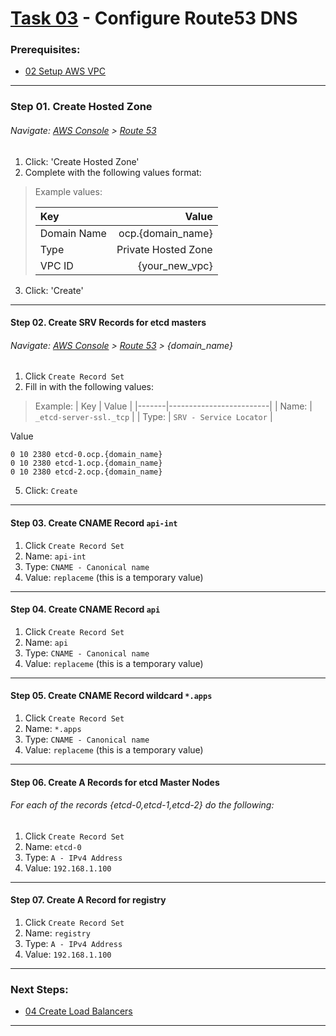 # [Task 03](../task/route53/) - Configure Route53 DNS
### Prerequisites:
  + [02 Setup AWS VPC]
--------------------------------------------------------------------------------
### Step 01\. Create Hosted Zone
###### Navigate: [AWS Console] > [Route 53] 
  1. Click: 'Create Hosted Zone'
  2. Complete with the following values format:
> Example values:
>
>   | Key          | Value               |
>   |:-------------|--------------------:|
>   | Domain Name  | ocp.{domain_name}   |
>   | Type         | Private Hosted Zone |
>   | VPC ID       | {your_new_vpc}      |

  3. Click: 'Create'

--------------------------------------------------------------------------------
#### Step 02\. Create SRV Records for etcd masters
###### Navigate: [AWS Console] > [Route 53] > {domain_name}
  1. Click `Create Record Set`
  2. Fill in with the following values:
>   Example:
>   | Key   | Value                   |
>   |-------|-------------------------|
>   | Name: | `_etcd-server-ssl._tcp` |
>   | Type: | `SRV - Service Locator` |

   Value                          
```
0 10 2380 etcd-0.ocp.{domain_name}
0 10 2380 etcd-1.ocp.{domain_name}
0 10 2380 etcd-2.ocp.{domain_name}
```
  5. Click: `Create`

--------------------------------------------------------------------------------
#### Step 03\. Create CNAME Record `api-int`
  1. Click `Create Record Set`
  2. Name: ` api-int `
  3. Type: ` CNAME - Canonical name `
  4. Value: ` replaceme ` (this is a temporary value)

--------------------------------------------------------------------------------
#### Step 04\. Create CNAME Record `api`
  1. Click `Create Record Set`
  2. Name: ` api `
  3. Type: ` CNAME - Canonical name `
  4. Value: ` replaceme ` (this is a temporary value)

--------------------------------------------------------------------------------
#### Step 05\. Create CNAME Record wildcard `*.apps`
  1. Click `Create Record Set`
  2. Name: ` *.apps `
  3. Type: ` CNAME - Canonical name `
  4. Value: ` replaceme ` (this is a temporary value)

--------------------------------------------------------------------------------
#### Step 06\. Create A Records for etcd Master Nodes
###### For each of the records {etcd-0,etcd-1,etcd-2} do the following:
  1. Click `Create Record Set`
  2. Name: ` etcd-0 `
  3. Type: ` A - IPv4 Address `
  4. Value: ` 192.168.1.100 ` 

--------------------------------------------------------------------------------
#### Step 07\. Create A Record for registry
  1. Click `Create Record Set`
  2. Name: ` registry `
  3. Type: ` A - IPv4 Address `
  4. Value: ` 192.168.1.100 ` 

---------------------------------------------------------------------------------
### Next Steps:
  + [04 Create Load Balancers]
--------------------------------------------------------------------------------
[02 Setup AWS VPC]:../manual/02_SetupVPC.md
[04 Create Load Balancers]:../manual/04_LoadBalancer.md
[AWS Console]:https://console.amazonaws-us-gov.com/console/home
[Route 53]:https://console.amazonaws-us-gov.com/route53/home
